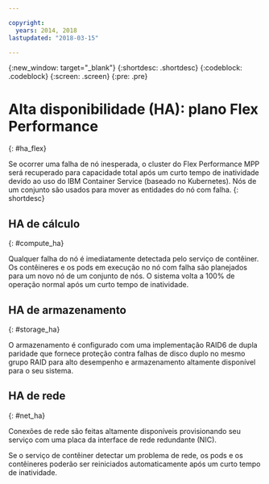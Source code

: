 ```yaml
---

copyright:
  years: 2014, 2018
lastupdated: "2018-03-15"

---
```


<!-- Attribute definitions --> 
{:new_window: target="_blank"}
{:shortdesc: .shortdesc}
{:codeblock: .codeblock}
{:screen: .screen}
{:pre: .pre}

# Alta disponibilidade (HA): plano Flex Performance
{: #ha_flex}

Se ocorrer uma falha de nó inesperada, o cluster do Flex Performance MPP será recuperado para capacidade total após um curto
tempo de inatividade devido ao uso do IBM Container Service (baseado no Kubernetes). Nós de um conjunto são usados para mover as
entidades do nó com falha. 
{: shortdesc}

## HA de cálculo
{: #compute_ha}

Qualquer falha do nó é imediatamente detectada pelo serviço de contêiner. Os contêineres e os pods em execução no nó
com falha são planejados para um novo nó de um conjunto de nós. O sistema volta a 100% de operação normal após um curto
tempo de inatividade.

## HA de armazenamento
{: #storage_ha}

O armazenamento é configurado com uma implementação RAID6 de dupla paridade que fornece proteção contra falhas de
disco duplo no mesmo grupo RAID para alto desempenho e armazenamento altamente disponível para o seu sistema.

## HA de rede
{: #net_ha}

Conexões de rede são feitas altamente disponíveis provisionando seu serviço com uma placa da interface de rede redundante (NIC). 

Se o serviço de contêiner detectar um problema de rede, os pods e os contêineres poderão ser reiniciados automaticamente após um curto
tempo de inatividade.
